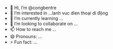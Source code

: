 - 👋 Hi, I’m @congbentre
- 👀 I’m interested in ...lanh vuc dien thoại di động
- 🌱 I’m currently learning ...
- 💞️ I’m looking to collaborate on ...
- 📫 How to reach me ...
- 😄 Pronouns: ...
- ⚡ Fun fact: ...

<!---
congbentre/congbentre is a ✨ special ✨ repository because its `README.md` (this file) appears on your GitHub profile.
You can click the Preview link to take a look at your changes.
--->
